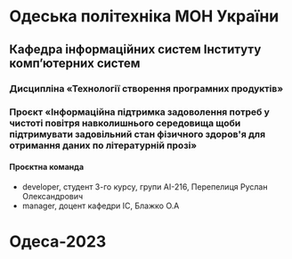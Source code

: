 # Одеська політехніка МОН України
## Кафедра інформаційних систем Інституту комп’ютерних систем
### Дисципліна «Технології створення програмних продуктів»
### Проєкт «Інформаційна підтримка задоволення потреб у чистоті повітря навколишнього середовища щоби підтримувати задовільний стан фізичного здоров'я для отримання даних по літературній прозі»
#### Проєктна команда
+ developer, студент 3-го курсу, групи АІ-216, Перепелиця Руслан Олександрович
+ manager, доцент кафедри ІС, Блажко О.А
# Одеса-2023
